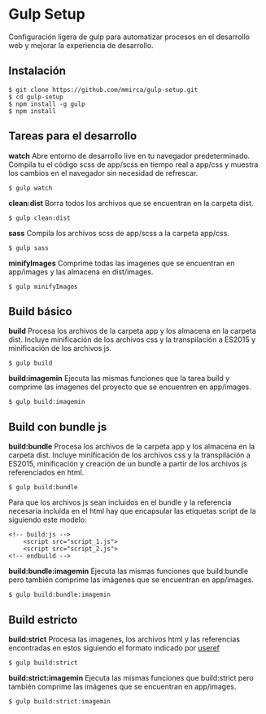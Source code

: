 # Gulp Setup
Configuración ligera de gulp para automatizar procesos en el desarrollo web y mejorar la experiencia de desarrollo.

## Instalación
```
$ git clone https://github.com/mmirca/gulp-setup.git
$ cd gulp-setup
$ npm install -g gulp
$ npm install
```

## Tareas para el desarrollo
**watch** Abre entorno de desarrollo live en tu navegador predeterminado. Compila tu el código scss de app/scss en tiempo real a app/css y muestra los cambios en el navegador sin necesidad de refrescar.
```
$ gulp watch
```
**clean:dist** Borra todos los archivos que se encuentran en la carpeta dist.
```
$ gulp clean:dist
```
**sass** Compila los archivos scss de app/scss a la carpeta app/css.
```
$ gulp sass
```
**minifyImages** Comprime todas las imagenes que se encuentran en app/images y las almacena en dist/images.
```
$ gulp minifyImages
```

## Build básico
**build** Procesa los archivos de la carpeta app y los almacena en la carpeta dist. Incluye minificación de los archivos css y la transpilación a ES2015 y minificación de los archivos js.
```
$ gulp build
```
**build:imagemin** Ejecuta las mismas funciones que la tarea build y comprime las imagenes del proyecto que se encuentren en app/images.
```
$ gulp build:imagemin
```

## Build con bundle js
**build:bundle** Procesa los archivos de la carpeta app y los almacena en la carpeta dist. Incluye minificación de los archivos css y la transpilación a ES2015, minificación y creación de un bundle a partir de los archivos js referenciados en html.
```
$ gulp build:bundle
```
Para que los archivos js sean incluidos en el bundle y la referencia necesaria incluida en el html hay que encapsular las etiquetas script de la siguiendo este modelo:
```
<!-- build:js -->
    <script src="script_1.js">
    <script src="script_2.js">
<!-- endbuild -->
```

**build:bundle:imagemin** Ejecuta las mismas funciones que build:bundle pero también comprime las imágenes que se encuentran en app/images.
```
$ gulp build:bundle:imagemin
```

## Build estricto
**build:strict** Procesa las imagenes, los archivos html y las referencias encontradas en estos siguiendo el formato indicado por [useref](https://www.npmjs.com/package/gulp-useref)
```
$ gulp build:strict
```
**build:strict:imagemin** Ejecuta las mismas funciones que build:strict pero también comprime las imágenes que se encuentran en app/images.
```
$ gulp build:strict:imagemin
```
